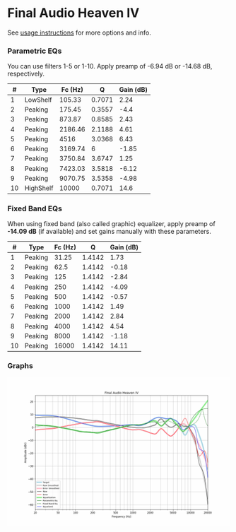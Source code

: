 # Final Audio Heaven IV
See [usage instructions](https://github.com/jaakkopasanen/AutoEq#usage) for more options and info.

### Parametric EQs
You can use filters 1-5 or 1-10. Apply preamp of -6.94 dB or -14.68 dB, respectively.

|   # | Type      |   Fc (Hz) |      Q |   Gain (dB) |
|-----|-----------|-----------|--------|-------------|
|   1 | LowShelf  |    105.33 | 0.7071 |        2.24 |
|   2 | Peaking   |    175.45 | 0.3557 |       -4.4  |
|   3 | Peaking   |    873.87 | 0.8585 |        2.43 |
|   4 | Peaking   |   2186.46 | 2.1188 |        4.61 |
|   5 | Peaking   |   4516    | 3.0368 |        6.43 |
|   6 | Peaking   |   3169.74 | 6      |       -1.85 |
|   7 | Peaking   |   3750.84 | 3.6747 |        1.25 |
|   8 | Peaking   |   7423.03 | 3.5818 |       -6.12 |
|   9 | Peaking   |   9070.75 | 3.5358 |       -4.98 |
|  10 | HighShelf |  10000    | 0.7071 |       14.6  |

### Fixed Band EQs
When using fixed band (also called graphic) equalizer, apply preamp of **-14.09 dB** (if available) and set gains manually with these parameters.

|   # | Type    |   Fc (Hz) |      Q |   Gain (dB) |
|-----|---------|-----------|--------|-------------|
|   1 | Peaking |     31.25 | 1.4142 |        1.73 |
|   2 | Peaking |     62.5  | 1.4142 |       -0.18 |
|   3 | Peaking |    125    | 1.4142 |       -2.84 |
|   4 | Peaking |    250    | 1.4142 |       -4.09 |
|   5 | Peaking |    500    | 1.4142 |       -0.57 |
|   6 | Peaking |   1000    | 1.4142 |        1.49 |
|   7 | Peaking |   2000    | 1.4142 |        2.84 |
|   8 | Peaking |   4000    | 1.4142 |        4.54 |
|   9 | Peaking |   8000    | 1.4142 |       -1.18 |
|  10 | Peaking |  16000    | 1.4142 |       14.11 |

### Graphs
![](./Final%20Audio%20Heaven%20IV.png)
